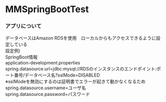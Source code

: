 # MMSpringBootTest
### アプリについて
データベースはAmazon RDSを使用　ローカルからもアクセスできるように設定している<br>
設定例)<br>
SpringBoot情報<br>
application-development.properties<br>
spring.datasource.url=jdbc:mysql://RDSのインスタンスのエンドポイント:ポート番号/データベース名?sslMode=DISABLED<br>
※sslModeを無効にするのは証明書でエラーが起きて動かなくなるため<br>
spring.datasource.username=ユーザ名<br>
spring.datasource.password=パスワード
